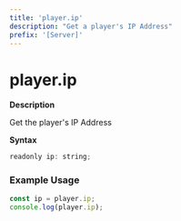 ```yaml
---
title: 'player.ip'
description: "Get a player's IP Address"
prefix: '[Server]'
---
```


# player.ip

**Description**

Get the player's IP Address

**Syntax**

```js
readonly ip: string;
```

### Example Usage

```js
const ip = player.ip;
console.log(player.ip);
```
